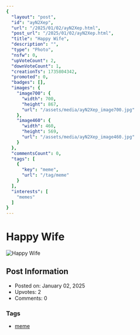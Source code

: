 ```yaml
---
{
  "layout": "post",
  "id": "ayN2Xep",
  "url": "/2025/01/02/ayN2Xep.html",
  "post_url": "/2025/01/02/ayN2Xep.html",
  "title": "Happy Wife",
  "description": "",
  "type": "Photo",
  "nsfw": 0,
  "upVoteCount": 2,
  "downVoteCount": 1,
  "creationTs": 1735804342,
  "promoted": 0,
  "badges": [],
  "images": {
    "image700": {
      "width": 700,
      "height": 867,
      "url": "/assets/media/ayN2Xep_image700.jpg"
    },
    "image460": {
      "width": 460,
      "height": 569,
      "url": "/assets/media/ayN2Xep_image460.jpg"
    }
  },
  "commentsCount": 0,
  "tags": [
    {
      "key": "meme",
      "url": "/tag/meme"
    }
  ],
  "interests": [
    "memes"
  ]
}
---
```


# Happy Wife

![Happy Wife](/assets/media/ayN2Xep_image700.jpg)

## Post Information

- Posted on: January 02, 2025
- Upvotes: 2
- Comments: 0

### Tags

- [meme](/tag/meme)

